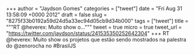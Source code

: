 
+++
author = "Jaydson Gomes"
categories = ["tweet"]
date = "Fri Aug 31 13:58:09 +0000 2012"
draft = false
slug = "8275f33b0192a59d24d5a33ec94d05cb9d34b000"
tags = ["tweet"]
title = """RT @heverex: Muito show o..."""
tweet = true
micro = true
tweet_url = "https://twitter.com/jaydson/status/241535350252642304"
+++
RT @heverex: Muito show os projetos que estão sendo mostrados na palestra do @zenorocha no #BrasilJS
